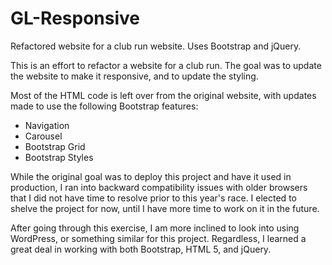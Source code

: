 # GL-Responsive
Refactored website for a club run website.  Uses Bootstrap and jQuery. 

This is an effort to refactor a website for a club run.  The goal was to update the website to make it responsive, and to update the styling.  

Most of the HTML code is left over from the original website, with updates made to use the following Bootstrap features:
* Navigation
* Carousel
* Bootstrap Grid
* Bootstrap Styles

While the original goal was to deploy this project and have it used in production, I ran into backward compatibility issues with older browsers that I did not have time to resolve prior to this year's race.  I elected to shelve the project for now, until I have more time to work on it in the future.  

After going through this exercise, I am more inclined to look into using WordPress, or something similar for this project.  Regardless, I learned a great deal in working with both Bootstrap, HTML 5, and jQuery.

